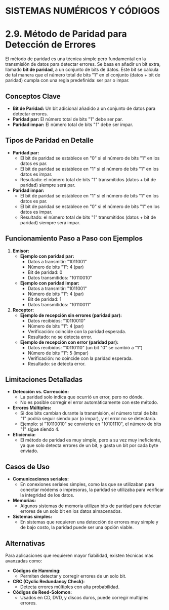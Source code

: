 # SISTEMAS NUMÉRICOS Y CÓDIGOS











# 2.9. Método de Paridad para Detección de Errores

El método de paridad es una técnica simple pero fundamental en la transmisión de datos para detectar errores. Se basa en añadir un bit extra, llamado **bit de paridad**, a un conjunto de bits de datos. Este bit se calcula de tal manera que el número total de bits "1" en el conjunto (datos + bit de paridad) cumpla con una regla predefinida: ser par o impar.

## Conceptos Clave

* **Bit de Paridad:** Un bit adicional añadido a un conjunto de datos para detectar errores.
* **Paridad par:** El número total de bits "1" debe ser par.
* **Paridad impar:** El número total de bits "1" debe ser impar.

## Tipos de Paridad en Detalle

* **Paridad par:**
    * El bit de paridad se establece en "0" si el número de bits "1" en los datos es par.
    * El bit de paridad se establece en "1" si el número de bits "1" en los datos es impar.
    * Resultado: el número total de bits "1" transmitidos (datos + bit de paridad) siempre será par.
* **Paridad impar:**
    * El bit de paridad se establece en "1" si el número de bits "1" en los datos es par.
    * El bit de paridad se establece en "0" si el número de bits "1" en los datos es impar.
    * Resultado: el número total de bits "1" transmitidos (datos + bit de paridad) siempre será impar.

## Funcionamiento Paso a Paso con Ejemplos

1.  **Emisor:**
    * **Ejemplo con paridad par:**
        * Datos a transmitir: "1011001"
        * Número de bits "1": 4 (par)
        * Bit de paridad: 0
        * Datos transmitidos: "10110010"
    * **Ejemplo con paridad impar:**
        * Datos a transmitir: "1011001"
        * Número de bits "1": 4 (par)
        * Bit de paridad: 1
        * Datos transmitidos: "10110011"
2.  **Receptor:**
    * **Ejemplo de recepción sin errores (paridad par):**
        * Datos recibidos: "10110010"
        * Número de bits "1": 4 (par)
        * Verificación: coincide con la paridad esperada.
        * Resultado: no se detecta error.
    * **Ejemplo de recepción con error (paridad par):**
        * Datos recibidos: "10110110" (un bit "0" se cambió a "1")
        * Número de bits "1": 5 (impar)
        * Verificación: no coincide con la paridad esperada.
        * Resultado: se detecta error.

## Limitaciones Detalladas

* **Detección vs. Corrección:**
    * La paridad solo indica que ocurrió un error, pero no dónde.
    * No es posible corregir el error automáticamente con este método.
* **Errores Múltiples:**
    * Si dos bits cambian durante la transmisión, el número total de bits "1" podría seguir siendo par (o impar), y el error no se detectaría.
    * Ejemplo: si "10110010" se convierte en "10101110", el número de bits "1" sigue siendo 4.
* **Eficiencia:**
    * El método de paridad es muy simple, pero a su vez muy ineficiente, ya que solo detecta errores de un bit, y gasta un bit por cada byte enviado.

## Casos de Uso

* **Comunicaciones seriales:**
    * En conexiones seriales simples, como las que se utilizaban para conectar módems o impresoras, la paridad se utilizaba para verificar la integridad de los datos.
* **Memorias:**
    * Algunos sistemas de memoria utilizan bits de paridad para detectar errores de un solo bit en los datos almacenados.
* **Sistemas simples:**
    * En sistemas que requieren una detección de errores muy simple y de bajo costo, la paridad puede ser una opción viable.

## Alternativas

Para aplicaciones que requieren mayor fiabilidad, existen técnicas más avanzadas como:

* **Códigos de Hamming:**
    * Permiten detectar y corregir errores de un solo bit.
* **CRC (Cyclic Redundancy Check):**
    * Detecta errores múltiples con alta probabilidad.
* **Códigos de Reed-Solomon:**
    * Usados en CD, DVD, y discos duros, puede corregir multiples errores.





